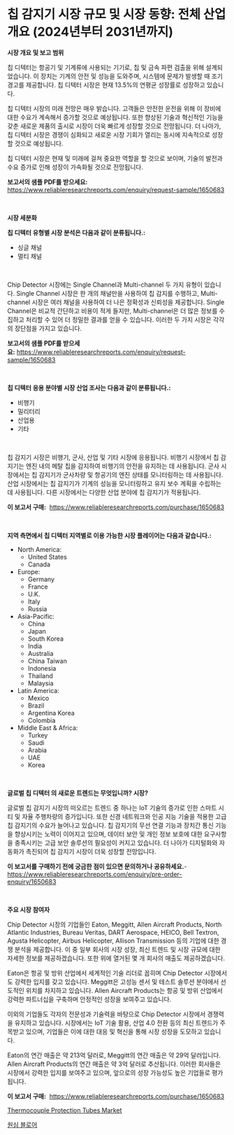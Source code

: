 <p><h1>칩 감지기 시장 규모 및 시장 동향: 전체 산업 개요 (2024년부터 2031년까지)</h1></p><p><strong>시장 개요 및 보고 범위</strong></p>
<p><p>칩 디텍터는 항공기 및 기계류에 사용되는 기기로, 칩 및 금속 파편 검출을 위해 설계되었습니다. 이 장치는 기계의 안전 및 성능을 도와주며, 시스템에 문제가 발생할 때 조기 경고를 제공합니다. 칩 디텍터 시장은 현재 13.5%의 연평균 성장률로 성장하고 있습니다. </p><p>칩 디텍터 시장의 미래 전망은 매우 밝습니다. 고객들은 안전한 운전을 위해 이 장비에 대한 수요가 계속해서 증가할 것으로 예상됩니다. 또한 향상된 기술과 혁신적인 기능을 갖춘 새로운 제품의 출시로 시장이 더욱 빠르게 성장할 것으로 전망됩니다. 더 나아가, 칩 디텍터 시장은 경쟁이 심화되고 새로운 시장 기회가 열리는 동시에 지속적으로 성장할 것으로 예상됩니다.</p><p>칩 디텍터 시장은 현재 및 미래에 걸쳐 중요한 역할을 할 것으로 보이며, 기술의 발전과 수요 증가로 인해 성장이 가속화될 것으로 전망됩니다.</p></p>
<p><strong>보고서의 샘플 PDF를 받으세요:</strong> <a href="https://www.reliableresearchreports.com/enquiry/request-sample/1650683">https://www.reliableresearchreports.com/enquiry/request-sample/1650683</a></p>
<p>&nbsp;</p>
<p><strong>시장 세분화</strong></p>
<p><strong>칩 디텍터 유형별 시장 분석은 다음과 같이 분류됩니다.:</strong></p>
<p><ul><li>싱글 채널</li><li>멀티 채널</li></ul></p>
<p>&nbsp;</p>
<p><p>Chip Detector 시장에는 Single Channel과 Multi-channel 두 가지 유형이 있습니다. Single Channel 시장은 한 개의 채널만을 사용하여 칩 감지를 수행하고, Multi-channel 시장은 여러 채널을 사용하여 더 나은 정확성과 신뢰성을 제공합니다. Single Channel은 비교적 간단하고 비용이 적게 들지만, Multi-channel은 더 많은 정보를 수집하고 처리할 수 있어 더 정밀한 결과를 얻을 수 있습니다. 이러한 두 가지 시장은 각각의 장단점을 가지고 있습니다.</p></p>
<p><strong>보고서의 샘플 PDF를 받으세요:</strong>&nbsp;<a href="https://www.reliableresearchreports.com/enquiry/request-sample/1650683">https://www.reliableresearchreports.com/enquiry/request-sample/1650683</a></p>
<p>&nbsp;</p>
<p><strong> 칩 디텍터 응용 분야별 시장 산업 조사는 다음과 같이 분류됩니다.:</strong></p>
<p><ul><li>비행기</li><li>밀리터리</li><li>산업용</li><li>기타</li></ul></p>
<p>&nbsp;</p>
<p><p>칩 감지기 시장은 비행기, 군사, 산업 및 기타 시장에 응용됩니다. 비행기 시장에서 칩 감지기는 엔진 내의 메탈 칩을 감지하여 비행기의 안전을 유지하는 데 사용됩니다. 군사 시장에서는 칩 감지기가 군사차량 및 항공기의 엔진 상태를 모니터링하는 데 사용됩니다. 산업 시장에서는 칩 감지기가 기계의 성능을 모니터링하고 유지 보수 계획을 수립하는 데 사용됩니다. 다른 시장에서는 다양한 산업 분야에 칩 감지기가 적용됩니다.</p></p>
<p><strong>이 보고서 구매:</strong>&nbsp; <a href="https://www.reliableresearchreports.com/purchase/1650683">https://www.reliableresearchreports.com/purchase/1650683</a></p>
<p>&nbsp;</p>
<p><strong>지역 측면에서 칩 디텍터 지역별로 이용 가능한 시장 플레이어는 다음과 같습니다.:</strong></p>
<p><ul>
    <li>
        North America:
        <ul>
            <li>United States</li>
            <li>Canada</li>
        </ul>
    </li>
    <li>
        Europe:
        <ul>
            <li>Germany</li>
            <li>France</li>
            <li>U.K.</li>
            <li>Italy</li>
            <li>Russia</li>
        </ul>
    </li>
    <li>
        Asia-Pacific:
        <ul>
            <li>China</li>
            <li>Japan</li>
            <li>South Korea</li>
            <li>India</li>
            <li>Australia</li>
            <li>China Taiwan</li>
            <li>Indonesia</li>
            <li>Thailand</li>
            <li>Malaysia</li>
        </ul>
    </li>
    <li>
        Latin America:
        <ul>
            <li>Mexico</li>
            <li>Brazil</li>
            <li>Argentina Korea</li>
            <li>Colombia</li>
        </ul>
    </li>
    <li>
        Middle East & Africa:
        <ul>
            <li>Turkey</li>
            <li>Saudi</li>
            <li>Arabia</li>
            <li>UAE</li>
            <li>Korea</li>
        </ul>
    </li>
    </ul></p>
<p>&nbsp;</p>
<p><strong>글로벌 칩 디텍터 의 새로운 트렌드는 무엇입니까? 시장?</strong></p>
<p><p>글로벌 칩 감지기 시장의 떠오르는 트렌드 중 하나는 IoT 기술의 증가로 인한 스마트 시티 및 자율 주행차량의 증가입니다. 또한 신경 네트워크와 인공 지능 기술을 적용한 고급 칩 감지기의 수요가 늘어나고 있습니다. 칩 감지기의 무선 연결 기능과 장치간 통신 기능을 향상시키는 노력이 이어지고 있으며, 데이터 보안 및 개인 정보 보호에 대한 요구사항을 충족시키는 고급 보안 솔루션의 필요성이 커지고 있습니다. 더 나아가 디지털화와 자동화가 촉진되어 칩 감지기 시장이 더욱 성장할 전망입니다.</p></p>
<p><strong>이 보고서를 구매하기 전에 궁금한 점이 있으면 문의하거나 공유하세요.</strong>- <a href="https://www.reliableresearchreports.com/enquiry/pre-order-enquiry/1650683">https://www.reliableresearchreports.com/enquiry/pre-order-enquiry/1650683</a></p>
<p>&nbsp;</p>
<p><strong>주요 시장 참여자</strong></p>
<p><p>Chip Detector 시장의 기업들인 Eaton, Meggitt, Allen Aircraft Products, North Atlantic Industries, Bureau Veritas, DART Aerospace, HEICO, Bell Textron, Agusta Helicopter, Airbus Helicopter, Allison Transmission 등의 기업에 대한 경쟁 분석을 제공합니다. 이 중 일부 회사의 시장 성장, 최신 트렌드 및 시장 규모에 대한 자세한 정보를 제공하겠습니다. 또한 위에 열거된 몇 개 회사의 매출도 제공하겠습니다.</p><p>Eaton은 항공 및 방위 산업에서 세계적인 기술 리더로 꼽히며 Chip Detector 시장에서도 강력한 입지를 갖고 있습니다. Meggitt은 고성능 센서 및 테스트 솔루션 분야에서 선도적인 위치를 차지하고 있습니다. Allen Aircraft Products는 항공 및 방위 산업에서 강력한 파트너십을 구축하며 안정적인 성장을 보여주고 있습니다.</p><p>이외의 기업들도 각자의 전문성과 기술력을 바탕으로 Chip Detector 시장에서 경쟁력을 유지하고 있습니다. 시장에서는 IoT 기술 활용, 산업 4.0 전환 등의 최신 트렌드가 주목받고 있으며, 기업들은 이에 대한 대응 및 혁신을 통해 시장 성장을 도모하고 있습니다.</p><p>Eaton의 연간 매출은 약 213억 달러로, Meggitt의 연간 매출은 약 29억 달러입니다. Allen Aircraft Products의 연간 매출은 약 3억 달러로 추산됩니다. 이러한 회사들은 시장에서 강력한 입지를 보여주고 있으며, 앞으로의 성장 가능성도 높은 기업들로 평가됩니다.</p></p>
<p><strong>이 보고서 구매:</strong>&nbsp;&nbsp;<a href="https://www.reliableresearchreports.com/purchase/1650683">https://www.reliableresearchreports.com/purchase/1650683</a></p>
<p><p><a href="https://cute-banjo-8ca.notion.site/Thermocouple-Protection-Tubes-Market-Size-Global-Industry-Overview-Market-Segmentation-and-Forecas-d2c61262c9f944dbb9f63877c5c85c92">Thermocouple Protection Tubes Market</a></p><p><a href="https://medium.com/@sherlock567567/%EC%97%AD%EC%A7%84%EB%8F%99-%EB%B8%94%EB%A1%9C%EC%9B%8C-%EC%8B%9C%EC%9E%A5-%EB%8F%99%ED%96%A5-%EB%B0%8F-%EC%8B%9C%EC%9E%A5-%EB%B6%84%EC%84%9D%EC%9D%80-2024-2031%EB%85%84-%EA%B8%B0%EA%B0%84%EC%9D%84-%EC%98%88%EC%B8%A1%ED%95%A9%EB%8B%88%EB%8B%A4-872b55bd596c">원심 블로어</a></p></p>
